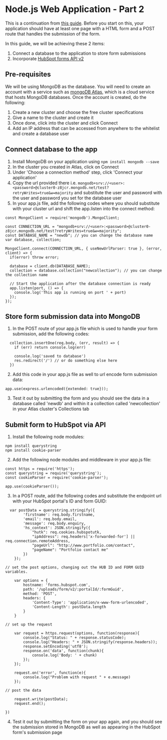 # Node.js Web Application - Part 2
This is a continuation from [this guide](https://github.com/JasLinnie/nano-stack-training-1). Before you start on this, your application should have at least one page with a HTML form and a POST route that handles the submission of the form.  

In this guide, we will be achieving these 2 items:
1. Connect a database to the application to store form submissions  
2. Incorporate [HubSpot forms API v2](https://developers.hubspot.com/docs/methods/forms/submit_form)

## Pre-requisites
We will be using MongoDB as the database. You will need to create an account with a service such as [mongoDB Atlas](https://www.mongodb.com/cloud/atlas?jmp=homepage), which is a cloud service that hosts MongoDB databases. Once the account is created, do the following:
1. Create a new cluster and choose the free cluster specifications
2. Give a name to the cluster and create it
3. Once done, click into the cluster and click Connect 
4. Add an IP address that can be accessed from anywhere to the whitelist and create a database user

## Connect database to the app
1. Install MongoDB on your application using `npm install mongodb --save`
2. In the cluster you created in Atlas, click on Connect 
3. Under 'Choose a connection method' step, click 'Connect your application'
4. Copy the url provided there i.e. `mongodb+srv://<user>:<password>@cluster0-z8jcr.mongodb.net/test?retryWrites=true&w=majority` and substitute the user and password with the user and password you set for the database user
5. In your app.js file, add the following codes where you should substitute with your cluster url and shift the app.listen into the connect method:
```
const MongoClient = require('mongodb').MongoClient;

const CONNECTION_URL = "mongodb+srv://<user>:<password>@cluster0-z8jcr.mongodb.net/test?retryWrites=true&w=majority";
const DATABASE_NAME = "newdb"; // you can change the database name
var database, collection;

MongoClient.connect(CONNECTION_URL, { useNewUrlParser: true }, (error, client) => {
  if(error) throw error;

  database = client.db(DATABASE_NAME);
  collection = database.collection("newcollection"); // you can change the collection name

  // Start the application after the database connection is ready
  app.listen(port, () => {
    console.log('This app is running on port ' + port)
  });
});
```

## Store form submission data into MongoDB
1. In the POST route of your app.js file which is used to handle your form submission, add the following codes:
```
  collection.insertOne(req.body, (err, result) => {  
    if (err) return console.log(err)

    console.log('saved to database')
    res.redirect('/') // or do something else here
  })
```
2. Add this code in your app.js file as well to url encode form submission data:
```
app.use(express.urlencoded({extended: true}));
```

3. Test it out by submitting the form and you should see the data in a database called 'newdb' and within it a collection called 'newcollection' in your Atlas cluster's Collections tab

## Submit form to HubSpot via API
1. Install the following node modules:
```
npm install querystring
npm install cookie-parser
```
2. Add the following node modules and middleware in your app.js file:
```
const https = require('https');
const querystring = require('querystring');
const cookieParser = require('cookie-parser');

app.use(cookieParser());
```
3. In a POST route, add the following codes and substitute the endpoint url with your HubSpot portal's ID and form GUID:
```
  var postData = querystring.stringify({
	    'firstname': req.body.firstname,
	    'email': req.body.email,
	    'message': req.body.enquiry,
	    'hs_context': JSON.stringify({
	        "hutk": req.cookies.hubspotutk,
	        "ipAddress": req.headers['x-forwarded-for'] || req.connection.remoteAddress,
	        "pageUrl": "http://www.portfolio.com/contact",
	        "pageName": "Portfolio contact me"
	    })
	});

// set the post options, changing out the HUB ID and FORM GUID variables.

	var options = {
		hostname: 'forms.hubspot.com',
		path: '/uploads/form/v2/:portalId/:formGuid',
		method: 'POST',
		headers: {
			'Content-Type': 'application/x-www-form-urlencoded',
			'Content-Length': postData.length
		}
	}

// set up the request

	var request = https.request(options, function(response){
		console.log("Status: " + response.statusCode);
		console.log("Headers: " + JSON.stringify(response.headers));
		response.setEncoding('utf8');
		response.on('data', function(chunk){
			console.log('Body: ' + chunk)
		});
	});

	request.on('error', function(e){
		console.log("Problem with request " + e.message)
	});

// post the data

	request.write(postData);
	request.end();
 
})
```
4. Test it out by submitting the form on your app again, and you should see the submission stored in MongoDB as well as appearing in the HubSpot form's submission page
